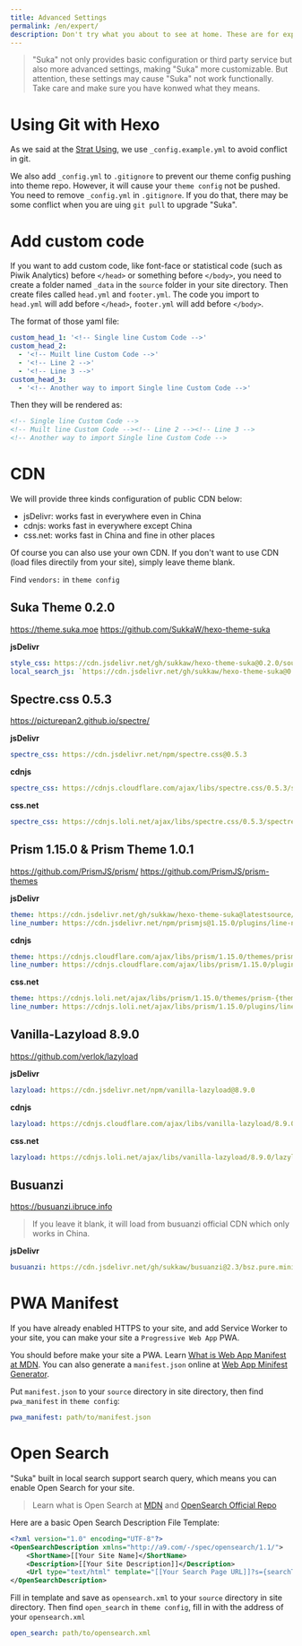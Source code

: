 ```yaml
---
title: Advanced Settings
permalink: /en/expert/
description: Don't try what you about to see at home. These are for experts.
---
```


> "Suka" not only provides basic configuration or third party service but also more advanced settings, making "Suka" more customizable. But attention, these settings may cause "Suka" not work functionally. Take care and make sure you have konwed what they means.

# Using Git with Hexo

As we said at the [Strat Using](/docs/en/), we use `_config.example.yml` to avoid conflict in git.

We also add `_config.yml` to `.gitignore` to prevent our theme config pushing into theme repo. However, it will cause your `theme config` not be pushed. You need to remove `_config.yml` in `.gitignore`. If you do that, there may be some conflict when you are uing `git pull` to upgrade "Suka".

# Add custom code

If you want to add custom code, like font-face or statistical code (such as Piwik Analytics) before `</head>` or something before `</body>`, you need to create a folder named `_data` in the `source` folder in your site directory. Then create files called `head.yml` and `footer.yml`. The code you import to `head.yml` will add before `</head>`, `footer.yml` will add before `</body>`.

The format of those yaml file:

```yaml
custom_head_1: '<!-- Single line Custom Code -->'
custom_head_2:
  - '<!-- Muilt line Custom Code -->'
  - '<!-- Line 2 -->'
  - '<!-- Line 3 -->'
custom_head_3:
  - '<!-- Another way to import Single line Custom Code -->'
```

Then they will be rendered as:

```html
<!-- Single line Custom Code -->
<!-- Muilt line Custom Code --><!-- Line 2 --><!-- Line 3 -->
<!-- Another way to import Single line Custom Code -->
```

# CDN

We will provide three kinds configuration of public CDN below:

- jsDelivr: works fast in everywhere even in China
- cdnjs: works fast in everywhere except China
- css.net: works fast in China and fine in other places

Of course you can also use your own CDN.
If you don't want to use CDN (load files directily from your site), simply leave theme blank.

Find `vendors:` in `theme config`

## Suka Theme 0.2.0

https://theme.suka.moe https://github.com/SukkaW/hexo-theme-suka

**jsDelivr**

```yaml
style_css: https://cdn.jsdelivr.net/gh/sukkaw/hexo-theme-suka@0.2.0/source/css/style.min.css
local_search_js: `https://cdn.jsdelivr.net/gh/sukkaw/hexo-theme-suka@0.2.0/source/js/local-search.min.js
```

## Spectre.css 0.5.3

https://picturepan2.github.io/spectre/

**jsDelivr**

```yaml
spectre_css: https://cdn.jsdelivr.net/npm/spectre.css@0.5.3
```

**cdnjs**

```yaml
spectre_css: https://cdnjs.cloudflare.com/ajax/libs/spectre.css/0.5.3/spectre.min.css
```

**css.net**

```yaml
spectre_css: https://cdnjs.loli.net/ajax/libs/spectre.css/0.5.3/spectre.min.css
```

## Prism 1.15.0 & Prism Theme 1.0.1

https://github.com/PrismJS/prism/ https://github.com/PrismJS/prism-themes

**jsDelivr**

```yaml
theme: https://cdn.jsdelivr.net/gh/sukkaw/hexo-theme-suka@latestsource/lib/prism/prism-{theme-name}.css
line_number: https://cdn.jsdelivr.net/npm/prismjs@1.15.0/plugins/line-numbers/prism-line-numbers.min.css
```

**cdnjs**

```yaml
theme: https://cdnjs.cloudflare.com/ajax/libs/prism/1.15.0/themes/prism-{theme-name}.min.css
line_number: https://cdnjs.cloudflare.com/ajax/libs/prism/1.15.0/plugins/line-numbers/prism-line-numbers.min.css
```

**css.net**

```yaml
theme: https://cdnjs.loli.net/ajax/libs/prism/1.15.0/themes/prism-{theme-name}.min.css
line_number: https://cdnjs.loli.net/ajax/libs/prism/1.15.0/plugins/line-numbers/prism-line-numbers.min.css
```

## Vanilla-Lazyload 8.9.0

https://github.com/verlok/lazyload

**jsDelivr**

```yaml
lazyload: https://cdn.jsdelivr.net/npm/vanilla-lazyload@8.9.0
```

**cdnjs**

```yaml
lazyload: https://cdnjs.cloudflare.com/ajax/libs/vanilla-lazyload/8.9.0/lazyload.min.js
```

**css.net**

```yaml
lazyload: https://cdnjs.loli.net/ajax/libs/vanilla-lazyload/8.9.0/lazyload.min.js
```

## Busuanzi

https://busuanzi.ibruce.info

> If you leave it blank, it will load from busuanzi official CDN which only works in China.

**jsDelivr**

```yaml
busuanzi: https://cdn.jsdelivr.net/gh/sukkaw/busuanzi@2.3/bsz.pure.mini.js
```

# PWA Manifest

If you have already enabled HTTPS to your site, and add Service Worker to your site, you can make your site a `Progressive Web App` PWA.

You should before make your site a PWA. Learn [What is Web App Manifest at MDN](https://developer.mozilla.org/en-US/docs/Web/Manifest). You can also generate a `manifest.json` online at [Web App Minifest Generator](https://app-manifest.firebaseapp.com/).

Put `manifest.json` to your `source` directory in site directory, then find `pwa_manifest` in `theme config`:

```yaml
pwa_manifest: path/to/manifest.json
```

# Open Search

"Suka" built in local search support search query, which means you can enable Open Search for your site.

> Learn what is Open Search at [MDN](https://developer.mozilla.org/en-US/docs/Web/OpenSearch) and [OpenSearch Official Repo](https://github.com/dewitt/opensearch)

Here are a basic Open Search Description File Template:

```xml
<?xml version="1.0" encoding="UTF-8"?>
<OpenSearchDescription xmlns="http://a9.com/-/spec/opensearch/1.1/">
    <ShortName>[[Your Site Name]</ShortName>
    <Description>[[Your Site Description]]</Description>
    <Url type="text/html" template="[[Your Search Page URL]]?s={searchTerms}" />
</OpenSearchDescription>
```

Fill in template and save as `opensearch.xml` to your `source` directory in site directory. Then find `open_search` in `theme config`, fill in with the address of your `opensearch.xml`

```yaml
open_search: path/to/opensearch.xml
```
